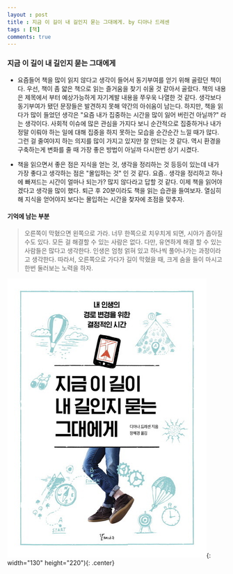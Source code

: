 ```yaml
---
layout : post
title : 지금 이 길이 내 길인지 묻는 그대에게. by 디아나 드레센
tags : [책]
comments: true
---
```

### 지금 이 길이 내 길인지 묻는 그대에게
- 요즘들어 책을 많이 읽지 않다고 생각이 들어서 동기부여를 얻기 위해 골랐던 책이다. 우선, 책이 좀 얇은 책으로 읽는 즐거움을 찾기 쉬울 것 같아서 골랐다. 책의 내용은 제목에서 부터 예상가능하게 자기계발 내용을 쭈우욱 나열한 것 같다. 생각보다 동기부여가 됐던 문장들은 발견하지 못해 약간의 아쉬움이 남는다. 하지만, 책을 읽다가 많이 들었던 생각은 "요즘 내가 집중하는 시간을 많이 잃어 버린건 아닐까?" 라는 생각이다. 사회적 이슈에 많은 관심을 가지다 보니 순간적으로 집중하거나 내가 정말 이뤄야 하는 일에 대해 집중을 하지 못하는 모습을 순간순간 느낄 때가 많다. 그런 걸 줄여야지 하는 의지를 많이 가지고 있지만 잘 안되는 것 같다. 역시 환경을 구축하는게 변화를 줄 때 가장 좋은 방법이 아닐까 다시한번 상기 시켰다. 

- 책을 읽으면서 좋은 점은 지식을 얻는 것, 생각을 정리하는 것 등등이 있는데 내가 가장 좋다고 생각하는 점은 "몰입하는 것" 인 것 같다. 요즘.. 생각을 정리하고 하나에 빠져드는 시간이 얼마나 되는가? 많지 않다라고 답할 것 같다. 이제 책을 읽어야 겠다고 생각을 많이 했다. 퇴근 후 20분이라도 책을 읽는 습관을 들여보자. 열심히해 지식을 얻어야지 보다는 몰입하는 시간을 찾자에 초점을 맞추자.

#### 기억에 남는 부분
> 오른쪽이 막혔으면 왼쪽으로 가라. 너무 한쪽으로 치우치게 되면, 시야가 좁아질 수도 있다. 모든 걸 해결할 수 있는 사람은 없다. 다만, 유연하게 해결 할 수 있는 사람들은 많다고 생각한다. 인생은 엄청 얽혀 있고 하나씩 풀어나가는 과정이라고 생각한다. 따라서, 오른쪽으로 가다가 길이 막혔을 때, 크게 숨을 들이 마시고 한번 둘러보는 노력을 하자.

![지금 이 길이 내 길인지 묻는 그대에게](../images/book-9.jpeg){: width="130" height="220"){: .center}
